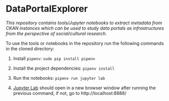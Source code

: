 # DataPortalExplorer

_This repository contains tools/Jupyter notebooks to extract metadata from CKAN instances which can be used to study data portals as infrastructures from the perspective of social/cultural research._

To use the tools or notebooks in the repository run the following commands in the cloned directory:

1. Install `pipenv`: `sudo pip install pipenv`

1. Install the project dependencies: `pipenv install`

1. Run the notebooks: `pipenv run jupyter lab`

1. [Jupyter Lab](https://jupyterlab.readthedocs.io/en/stable/) should open in a new browser window after running the previous command, if not, go to http://localhost:8888/
